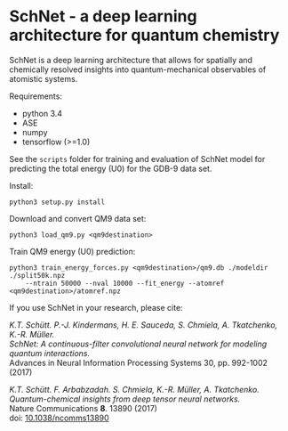 # SchNet - a deep learning architecture for quantum chemistry
 
SchNet is a deep learning architecture that allows for spatially and chemically 
resolved insights into quantum-mechanical observables of atomistic systems.

Requirements:
- python 3.4
- ASE
- numpy
- tensorflow (>=1.0)

See the `scripts` folder for training and evaluation of SchNet 
model for predicting the total energy (U0) for the GDB-9 data set.

Install:

    python3 setup.py install

Download and convert QM9 data set:

    python3 load_qm9.py <qm9destination>

Train QM9 energy (U0) prediction:

    python3 train_energy_forces.py <qm9destination>/qm9.db ./modeldir ./split50k.npz 
        --ntrain 50000 --nval 10000 --fit_energy --atomref <qm9destination>/atomref.npz


If you use SchNet in your research, please cite:

*K.T. Schütt. P.-J. Kindermans, H. E. Sauceda, S. Chmiela, A. Tkatchenko, K.-R. Müller.  
SchNet: A continuous-filter convolutional neural network for modeling quantum interactions.*  
Advances in Neural Information Processing Systems 30, pp. 992-1002 (2017)

*K.T. Schütt. F. Arbabzadah. S. Chmiela, K.-R. Müller, A. Tkatchenko.  
Quantum-chemical insights from deep tensor neural networks.*  
Nature Communications **8**. 13890 (2017)   
doi: [10.1038/ncomms13890](http://dx.doi.org/10.1038/ncomms13890)
